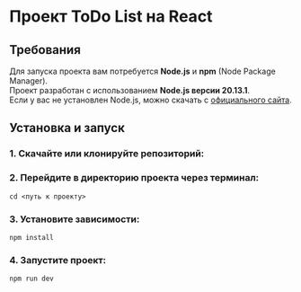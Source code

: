 # Проект ToDo List на React

## Требования

Для запуска проекта вам потребуется **Node.js** и **npm** (Node Package Manager).  
Проект разработан с использованием **Node.js версии 20.13.1**.  
Если у вас не установлен Node.js, можно скачать с [официального сайта](https://nodejs.org/en).

  ## Установка и запуск
  
  ### 1. Скачайте или клонируйте репозиторий:
  
  ### 2. Перейдите в директорию проекта через терминал:
    cd <путь к проекту>
  
  ### 3. Установите зависимости:
    npm install
  
  ### 4. Запустите проект:
    npm run dev



